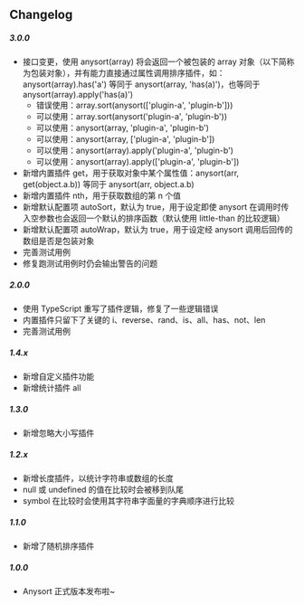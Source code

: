 ## Changelog

##### 3.0.0

* 接口变更，使用 anysort(array) 将会返回一个被包装的 array 对象（以下简称为包装对象），并有能力直接通过属性调用排序插件，如：anysort(array).has('a') 等同于 anysort(array, 'has(a)')，也等同于 anysort(array).apply('has(a)')
  - 错误使用：array.sort(anysort(['plugin-a', 'plugin-b']))
  - 可以使用：array.sort(anysort('plugin-a', 'plugin-b'))
  - 可以使用：anysort(array, 'plugin-a', 'plugin-b')
  - 可以使用：anysort(array, ['plugin-a', 'plugin-b'])
  - 可以使用：anysort(array).apply('plugin-a', 'plugin-b')
  - 可以使用：anysort(array).apply(['plugin-a', 'plugin-b'])
* 新增内置插件 get，用于获取对象中某个属性值：anysort(arr, get(object.a.b)) 等同于 anysort(arr, object.a.b)
* 新增内置插件 nth，用于获取数组的第 n 个值
* 新增默认配置项 autoSort，默认为 true，用于设定即使 anysort 在调用时传入空参数也会返回一个默认的排序函数（默认使用 little-than 的比较逻辑）
* 新增默认配置项 autoWrap，默认为 true，用于设定经 anysort 调用后回传的数组是否是包装对象
* 完善测试用例
* 修复跑测试用例时仍会输出警告的问题

##### 2.0.0

* 使用 TypeScript 重写了插件逻辑，修复了一些逻辑错误
* 内置插件只留下了关键的 i、reverse、rand、is、all、has、not、len
* 完善测试用例

##### 1.4.x

* 新增自定义插件功能
* 新增统计插件 all

##### 1.3.0

* 新增忽略大小写插件

##### 1.2.x

* 新增长度插件，以统计字符串或数组的长度
* null 或 undefined 的值在比较时会被移到队尾
* symbol 在比较时会使用其字符串字面量的字典顺序进行比较

##### 1.1.0

* 新增了随机排序插件

##### 1.0.0

* Anysort 正式版本发布啦~